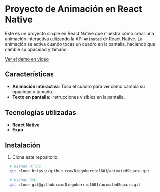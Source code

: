 # Proyecto de Animación en React Native

Este es un proyecto simple en React Native que muestra cómo crear una animación interactiva utilizando la API `Animated` de React Native. La animación se activa cuando tocas un cuadro en la pantalla, haciendo que cambie su opacidad y tamaño.

[Ver el demo en video](assets/animatedSquare.gif)

## Características

- **Animación interactiva**: Toca el cuadro para ver cómo cambia su opacidad y tamaño.
- **Texto en pantalla**: Instrucciones visibles en la pantalla.

## Tecnologías utilizadas

- **React Native**
- **Expo**

## Instalación

1. Clona este repositorio:

 ```bash
   # Usando HTTPS
   git clone https://github.com/Diegoberrio1601/animatedSquare.git

   # Usando SSH
   git clone git@github.com:Diegoberrio1601/animatedSquare.git
